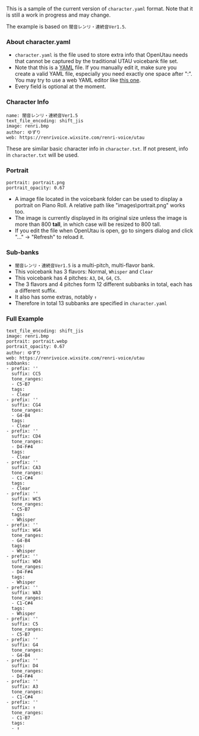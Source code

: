 This is a sample of the current version of `character.yaml` format. Note that it is still a work in progress and may change.

The example is based on `闇音レンリ・連続音Ver1.5`.

### About character.yaml
- `character.yaml` is the file used to store extra info that OpenUtau needs that cannot be captured by the traditional UTAU voicebank file set.
- Note that this is a [YAML](https://en.wikipedia.org/wiki/YAML) file. If you manually edit it, make sure you create a valid YAML file, especially you need exactly one space after ":". You may try to use a web YAML editor like [this one](https://codebeautify.org/yaml-editor-online).
- Every field is optional at the moment.

### Character Info
```
name: 闇音レンリ・連続音Ver1.5
text_file_encoding: shift_jis
image: renri.bmp
author: ゆずり
web: https://renrivoice.wixsite.com/renri-voice/utau
```
These are similar basic character info in `character.txt`. If not present, info in `character.txt` will be used.

### Portrait
```
portrait: portrait.png
portrait_opacity: 0.67
```
- A image file located in the voicebank folder can be used to display a portrait on Piano Roll. A relative path like "images\portrait.png" works too.
- The image is currently displayed in its original size unless the image is more than 800 **tall**, in which case will be resized to 800 tall.
- If you edit the file when OpenUtau is open, go to singers dialog and click "..." -> "Refresh" to reload it.

### Sub-banks
- `闇音レンリ・連続音Ver1.5` is a multi-pitch, multi-flavor bank.
- This voicebank has 3 flavors: Normal, `Whisper` and `Clear`
- This voicebank has 4 pitches: `A3`, `D4`, `G4`, `C5`.
- The 3 flavors and 4 pitches form 12 different subbanks in total, each has a different suffix.
- It also has some extras, notably `↑`
- Therefore in total 13 subbanks are specified in `character.yaml`

### Full Example
```name: 闇音レンリ・連続音Ver1.5
text_file_encoding: shift_jis
image: renri.bmp
portrait: portrait.webp
portrait_opacity: 0.67
author: ゆずり
web: https://renrivoice.wixsite.com/renri-voice/utau
subbanks:
- prefix: ''
  suffix: CC5
  tone_ranges:
  - C5-B7
  tags:
  - Clear
- prefix: ''
  suffix: CG4
  tone_ranges:
  - G4-B4
  tags:
  - Clear
- prefix: ''
  suffix: CD4
  tone_ranges:
  - D4-F#4
  tags:
  - Clear
- prefix: ''
  suffix: CA3
  tone_ranges:
  - C1-C#4
  tags:
  - Clear
- prefix: ''
  suffix: WC5
  tone_ranges:
  - C5-B7
  tags:
  - Whisper
- prefix: ''
  suffix: WG4
  tone_ranges:
  - G4-B4
  tags:
  - Whisper
- prefix: ''
  suffix: WD4
  tone_ranges:
  - D4-F#4
  tags:
  - Whisper
- prefix: ''
  suffix: WA3
  tone_ranges:
  - C1-C#4
  tags:
  - Whisper
- prefix: ''
  suffix: C5
  tone_ranges:
  - C5-B7
- prefix: ''
  suffix: G4
  tone_ranges:
  - G4-B4
- prefix: ''
  suffix: D4
  tone_ranges:
  - D4-F#4
- prefix: ''
  suffix: A3
  tone_ranges:
  - C1-C#4
- prefix: ''
  suffix: ↑
  tone_ranges:
  - C1-B7
  tags:
  - ↑
```
